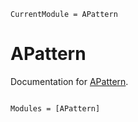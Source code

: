 ```@meta
CurrentModule = APattern
```

# APattern

Documentation for [APattern](https://github.com/Public/APattern.jl).

```@index
```

```@autodocs
Modules = [APattern]
```
